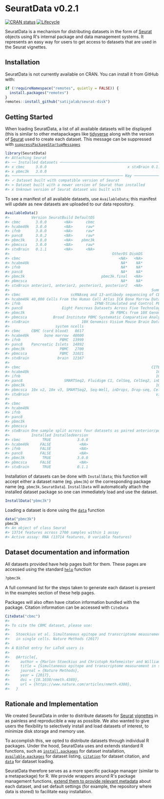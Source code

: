 
<!-- README.md is generated from README.Rmd. Please edit that file -->
SeuratData v0.2.1
=================

<!-- badges: start -->
[![CRAN status](https://www.r-pkg.org/badges/version/SeuratData)](https://CRAN.R-project.org/package=SeuratData) [![Lifecycle](https://img.shields.io/badge/lifecycle-maturing-blue.svg)](https://github.com/satijalab/seurat-data) <!-- badges: end -->

SeuratData is a mechanism for distributing datasets in the form of [Seurat](https://satijalab.org/seurat) objects using R's internal package and data management systems. It represents an easy way for users to get access to datasets that are used in the Seurat vignettes.

Installation
------------

SeuratData is not currently available on CRAN. You can install it from GitHub with:

``` r
if (!requireNamespace("remotes", quietly = FALSE)) {
  install.packages("remotes")
}
remotes::install_github("satijalab/seurat-disk")
```

Getting Started
---------------

When loading SeuratData, a list of all available datasets will be displayed (this is similar to other metapackages like [tidyverse](https://cran.r-project.org/package=tidyverse) along with the version of [Seurat](https://satijalab.org/seurat/) used to create each dataset. This message can be suppressed with [`suppressPackageStartupMessages`](https://stat.ethz.ch/R-manual/R-devel/library/base/html/message.html)

``` r
library(SeuratData)
#> Attaching Seurat
#> ── Installed datasets ─────────────────────────────────────────────────────────────── SeuratData v0.2.1 ──
#> x cbmc     3.0.0                                     x stxBrain 0.1.1
#> x pbmc3k   3.0.0
#> ─────────────────────────────────────────────────── Key ──────────────────────────────────────────────────
#> ✓ Dataset built with compatible version of Seurat
#> > Dataset built with a newer version of Seurat than installed
#> x Unknown version of Seurat dataset was built with
```

To see a manifest of all available datasets, use `AvailableData`; this manifest will update as new datasets are uploaded to our data repository.

``` r
AvailableData()
#>          Version SeuratBuild DefaultDS
#> cbmc       3.0.0        <NA>      cbmc
#> hcabm40k   3.0.0        <NA>      raw*
#> ifnb       3.0.0        <NA>      raw*
#> panc8      3.0.2        <NA>      raw*
#> pbmc3k     3.0.0        <NA>    pbmc3k
#> pbmcsca    3.0.0        <NA>      raw*
#> stxBrain   0.1.1        <NA>      <NA>
#>                                               OtherDS DiskDS
#> cbmc                                             <NA>   <NA>
#> hcabm40k                                          NA*    NA*
#> ifnb                                              NA*    NA*
#> panc8                                             NA*    NA*
#> pbmc3k                                   pbmc3k.final   <NA>
#> pbmcsca                                           NA*    NA*
#> stxBrain anterior1, anterior2, posterior1, posterior2   <NA>
#>                                                                 Summary species
#> cbmc                       scRNAseq and 13-antibody sequencing of CBMCs   human
#> hcabm40k 40,000 Cells From the Human Cell Atlas ICA Bone Marrow Dataset   human
#> ifnb                                  IFNB-Stimulated and Control PBMCs   human
#> panc8                  Eight Pancreas Datasets Across Five Technologies   human
#> pbmc3k                                       3k PBMCs from 10X Genomics   human
#> pbmcsca            Broad Institute PBMC Systematic Comparative Analysis   human
#> stxBrain                        10X Genomics Visium Mouse Brain Dataset   mouse
#>                     system ncells
#> cbmc     CBMC (cord blood)   8617
#> hcabm40k       bone marrow  40000
#> ifnb                  PBMC  13999
#> panc8    Pancreatic Islets  14892
#> pbmc3k                PBMC   2700
#> pbmcsca               PBMC  31021
#> stxBrain             brain  12167
#>                                                                     tech
#> cbmc                                                            CITE-seq
#> hcabm40k                                                          10x v2
#> ifnb                                                              10x v1
#> panc8                   SMARTSeq2, Fluidigm C1, CelSeq, CelSeq2, inDrops
#> pbmc3k                                                            10x v1
#> pbmcsca  10x v2, 10x v3, SMARTSeq2, Seq-Well, inDrops, Drop-seq, CelSeq2
#> stxBrain                                                          visium
#>                                                                              notes
#> cbmc                                                                          <NA>
#> hcabm40k                                                                      <NA>
#> ifnb                                                                          <NA>
#> panc8                                                                         <NA>
#> pbmc3k                                                                        <NA>
#> pbmcsca                                                              HCA benchmark
#> stxBrain One sample split across four datasets as paired anterior/posterior slices
#>          Installed InstalledVersion
#> cbmc          TRUE            3.0.0
#> hcabm40k     FALSE             <NA>
#> ifnb         FALSE             <NA>
#> panc8        FALSE             <NA>
#> pbmc3k        TRUE            3.0.0
#> pbmcsca      FALSE             <NA>
#> stxBrain      TRUE            0.1.1
```

Installation of datasets can be done with `InstallData`; this function will accept either a dataset name (eg. `pbmc3k`) or the corresponding package name (eg. `pbmc3k.SeuratData`). `InstallData` will automatically attach the installed dataset package so one can immediately load and use the dataset.

``` r
InstallData("pbmc3k")
```

Loading a dataset is done using the [`data`](https://stat.ethz.ch/R-manual/R-devel/library/utils/html/data.html) function

``` r
data("pbmc3k")
pbmc3k
#> An object of class Seurat 
#> 13714 features across 2700 samples within 1 assay 
#> Active assay: RNA (13714 features, 0 variable features)
```

Dataset documentation and information
-------------------------------------

All datasets provided have help pages built for them. These pages are accessed using the standard [`help`](https://stat.ethz.ch/R-manual/R-devel/library/utils/html/help.html) function

``` r
?pbmc3k
```

A full command list for the steps taken to generate each dataset is present in the examples section of these help pages.

Packages will also often have citation information bundled with the package. Citation information can be accessed with `CiteData`

``` r
CiteData("cbmc")
#> 
#> To cite the CBMC dataset, please use:
#> 
#>   Stoeckius et al. Simultaneous epitope and transcriptome measurement
#>   in single cells. Nature Methods (2017)
#> 
#> A BibTeX entry for LaTeX users is
#> 
#>   @Article{,
#>     author = {Marlon Stoeckius and Christoph Hafemeister and William Stephenson and Brian Houck-Loomis and Pratip K Chattopadhyay and Harold Swerdlow and Rahul Satija and Peter Smibert},
#>     title = {Simultaneous epitope and transcriptome measurement in single cells},
#>     journal = {Nature Methods},
#>     year = {2017},
#>     doi = {10.1038/nmeth.4380},
#>     url = {https://www.nature.com/articles/nmeth.4380},
#>   }
```

Rationale and Implementation
----------------------------

We created SeuratData in order to distribute datasets for [Seurat](https://satijalab.org/seurat/get_started.html) [vignettes](https://satijalab.org/seurat/frv.html) in as painless and reproducible a way as possible. We also wanted to give users the flexibility to selectively install and load datasets of interest, to minimize disk storage and memory use.

To accomplish this, we opted to distribute datasets through individual R packages. Under the hood, SeuratData uses and extends standard R functions, such as [`install.packages`](https://stat.ethz.ch/R-manual/R-devel/library/utils/html/install.packages.html) for dataset installation, [`available.packages`](https://stat.ethz.ch/R-manual/R-devel/library/utils/html/available.packages.html) for dataset listing, [`citation`](https://stat.ethz.ch/R-manual/R-devel/library/utils/html/citation.html) for dataset citation, and [`data`](https://stat.ethz.ch/R-manual/R-devel/library/utils/html/data.html) for dataset loading.

SeuratData therefore serves as a more specific package manager (similar to a metapackage) for R. We provide wrappers around R's package management functions, [extend them to provide relevant metadata](https://github.com/satijalab/seurat-data/#getting-started) about each dataset, and set default settings (for example, the repository where data is stored) to facilitate easy installation.
